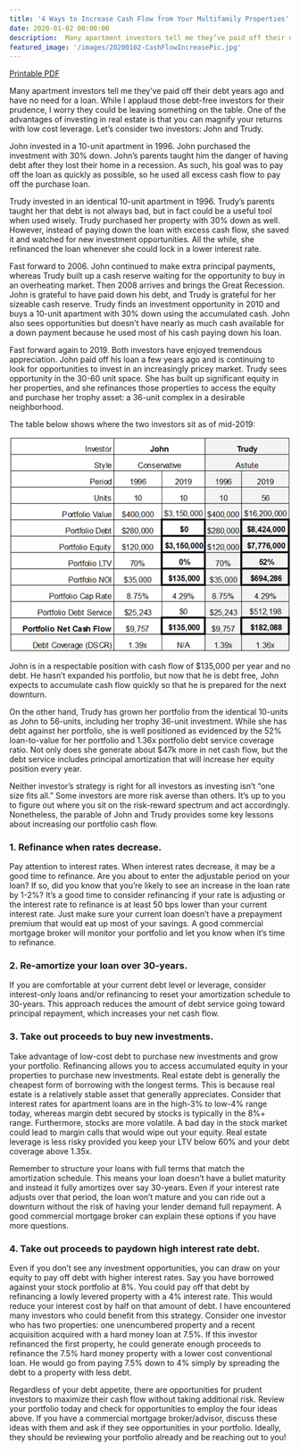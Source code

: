 ```yaml
---
title: '4 Ways to Increase Cash Flow from Your Multifamily Properties'
date: 2020-01-02 00:00:00
description:  Many apartment investors tell me they’ve paid off their debt years ago and have no need for a loan. While I applaud those debt-free investors for their prudence, I worry they could be leaving something on the table. One of the advantages of investing in real estate is that you can magnify your returns with low cost leverage.
featured_image: '/images/20200102-CashFlowIncreasePic.jpg'
---
```


<a href="/assets/pdfs/20200102-4WaysToIncreaseCashFlowFromMultifamily.pdf"  class="js-no-ajax"><i class="fas fa-file-pdf"></i> Printable PDF</a>


Many apartment investors tell me they’ve paid off their debt years ago and have no need for a loan. While I applaud those debt-free investors for their prudence, I worry they could be leaving something on the table. One of the advantages of investing in real estate is that you can magnify your returns with low cost leverage. Let’s consider two investors: John and Trudy. 

John invested in a 10-unit apartment in 1996. John purchased the investment with 30% down. John’s parents taught him the danger of having debt after they lost their home in a recession. As such, his goal was to pay off the loan as quickly as possible, so he used all excess cash flow to pay off the purchase loan. 

Trudy invested in an identical 10-unit apartment in 1996. Trudy’s parents taught her that debt is not always bad, but in fact could be a useful tool when used wisely. Trudy purchased her property with 30% down as well. However, instead of paying down the loan with excess cash flow, she saved it and watched for new investment opportunities. All the while, she refinanced the loan whenever she could lock in a lower interest rate.  

Fast forward to 2006. John continued to make extra principal payments, whereas Trudy built up a cash reserve waiting for the opportunity to buy in an overheating market. Then 2008 arrives and brings the Great Recession. John is grateful to have paid down his debt, and Trudy is grateful for her sizeable cash reserve. Trudy finds an investment opportunity in 2010 and buys a 10-unit apartment with 30% down using the accumulated cash. John also sees opportunities but doesn’t have nearly as much cash available for a down payment because he used most of his cash paying down his loan. 

Fast forward again to 2019. Both investors have enjoyed tremendous appreciation. John paid off his loan a few years ago and is continuing to look for opportunities to invest in an increasingly pricey market. Trudy sees opportunity in the 30-60 unit space. She has built up significant equity in her properties, and she refinances those properties to access the equity and purchase her trophy asset: a 36-unit complex in a desirable neighborhood. 

The table below shows where the two investors sit as of mid-2019: 

![Table Comparing Investor Styles and Outcomes](/images/20200102-InvestorStyleComparisonTable.png)

John is in a respectable position with cash flow of $135,000 per year and no debt. He hasn’t expanded his portfolio, but now that he is debt free, John expects to accumulate cash flow quickly so that he is prepared for the next downturn. 


On the other hand, Trudy has grown her portfolio from the identical 10-units as John to 56-units, including her trophy 36-unit investment. While she has debt against her portfolio, she is well positioned as evidenced by the 52% loan-to-value for her portfolio and 1.36x portfolio debt service coverage ratio. Not only does she generate about $47k more in net cash flow, but the debt service includes principal amortization that will increase her equity position every year. 

Neither investor’s strategy is right for all investors as investing isn’t “one size fits all.” Some investors are more risk averse than others. It’s up to you to figure out where you sit on the risk-reward spectrum and act accordingly. Nonetheless, the parable of John and Trudy provides some key lessons about increasing our portfolio cash flow. 

### 1. Refinance when rates decrease. ###

Pay attention to interest rates. When interest rates decrease, it may be a good time to refinance. Are you about to enter the adjustable period on your loan? If so, did you know that you’re likely to see an increase in the loan rate by 1-2%? It’s a good time to consider refinancing if your rate is adjusting or the interest rate to refinance is at least 50 bps lower than your current interest rate. Just make sure your current loan doesn’t have a prepayment premium that would eat up most of your savings. A good commercial mortgage broker will monitor your portfolio and let you know when it’s time to refinance. 

### 2. Re-amortize your loan over 30-years. ###

If you are comfortable at your current debt level or leverage, consider interest-only loans and/or refinancing to reset your amortization schedule to 30-years. This approach reduces the amount of debt service going toward principal repayment, which increases your net cash flow. 

### 3. Take out proceeds to buy new investments. ###

Take advantage of low-cost debt to purchase new investments and grow your portfolio. Refinancing allows you to access accumulated equity in your properties to purchase new investments. Real estate debt is generally the cheapest form of borrowing with the longest terms. This is because real estate is a relatively stable asset that generally appreciates. Consider that interest rates for apartment loans are in the high-3% to low-4% range today, whereas margin debt secured by stocks is typically in the 8%+ range. Furthermore, stocks are more volatile. A bad day in the stock market could lead to margin calls that would wipe out your equity. Real estate leverage is less risky provided you keep your LTV below 60% and your debt coverage above 1.35x.  

Remember to structure your loans with full terms that match the amortization schedule. This means your loan doesn’t have a bullet maturity and instead it fully amortizes over say 30-years. Even if your interest rate adjusts over that period, the loan won’t mature and you can ride out a downturn without the risk of having your lender demand full repayment. A good commercial mortgage broker can explain these options if you have more questions. 

### 4. Take out proceeds to paydown high interest rate debt. ###

Even if you don’t see any investment opportunities, you can draw on your equity to pay off debt with higher interest rates. Say you have borrowed against your stock portfolio at 8%. You could pay off that debt by refinancing a lowly levered property with a 4% interest rate. This would reduce your interest cost by half on that amount of debt. I have encountered many investors who could benefit from this strategy. Consider one investor who has two properties: one unencumbered property and a recent acquisition acquired with a hard money loan at 7.5%. If this investor refinanced the first property, he could generate enough proceeds to refinance the 7.5% hard money property with a lower cost conventional loan. He would go from paying 7.5% down to 4% simply by spreading the debt to a property with less debt. 

Regardless of your debt appetite, there are opportunities for prudent investors to maximize their cash flow without taking additional risk. Review your portfolio today and check for opportunities to employ the four ideas above. If you have a commercial mortgage broker/advisor, discuss these ideas with them and ask if they see opportunities in your portfolio. Ideally, they should be reviewing your portfolio already and be reaching out to you! 
